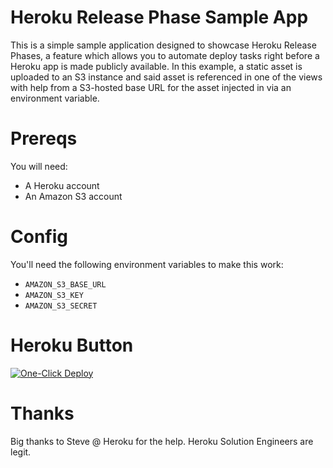 # Heroku Release Phase Sample App

This is a simple sample application designed to showcase Heroku Release Phases, a feature which allows you to automate deploy tasks right before a Heroku app is made publicly available. In this example, a static asset is uploaded to an S3 instance and said asset is referenced in one of the views with help from a S3-hosted base URL for the asset injected in via an environment variable.

# Prereqs

You will need:

* A Heroku account
* An Amazon S3 account

# Config

You'll need the following environment variables to make this work:

* `AMAZON_S3_BASE_URL`
* `AMAZON_S3_KEY`
* `AMAZON_S3_SECRET`

# Heroku Button

[![One-Click Deploy](https://www.herokucdn.com/deploy/button.svg)](https://heroku.com/deploy)

# Thanks

Big thanks to Steve @ Heroku for the help. Heroku Solution Engineers are legit.
